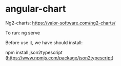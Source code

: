 # angular-chart
Ng2-charts: https://valor-software.com/ng2-charts/


To run: ng serve

Before use it, we have should install:

npm install json2typescript
(https://www.npmjs.com/package/json2typescript)


